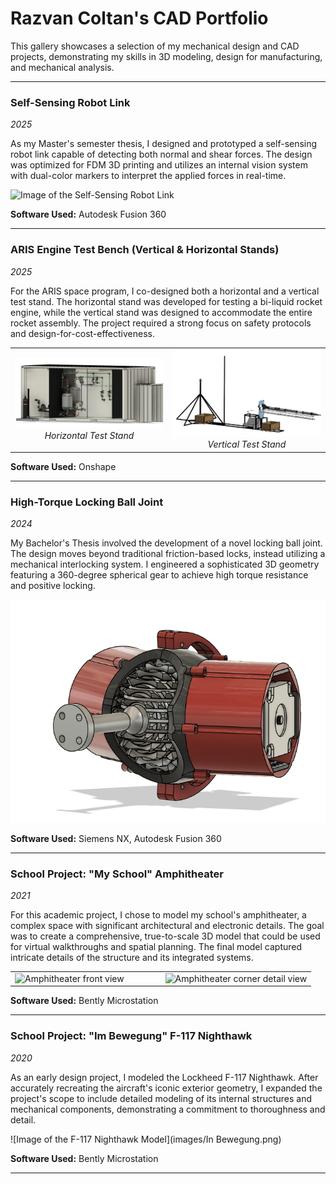 # Razvan Coltan's CAD Portfolio

This gallery showcases a selection of my mechanical design and CAD projects, demonstrating my skills in 3D modeling, design for manufacturing, and mechanical analysis.

---

### Self-Sensing Robot Link
*2025*

As my Master's semester thesis, I designed and prototyped a self-sensing robot link capable of detecting both normal and shear forces. The design was optimized for FDM 3D printing and utilizes an internal vision system with dual-color markers to interpret the applied forces in real-time.

![Image of the Self-Sensing Robot Link](images/Self_Sensing_Robot_Link.png)

**Software Used:** Autodesk Fusion 360

---

### ARIS Engine Test Bench (Vertical & Horizontal Stands)
*2025*

For the ARIS space program, I co-designed both a horizontal and a vertical test stand. The horizontal stand was developed for testing a bi-liquid rocket engine, while the vertical stand was designed to accommodate the entire rocket assembly. The project required a strong focus on safety protocols and design-for-cost-effectiveness.

<table width="100%" style="border:none;">
  <tr>
    <td width="50%" align="center">
      <img src="images/Horizontal_Test_Bench.png" alt="Horizontal Test Bench" width="100%">
      <em>Horizontal Test Stand</em>
    </td>
    <td width="50%" align="center">
      <img src="images/Vertical_Test_Bench.png" alt="Vertical Test Bench" width="100%">
      <em>Vertical Test Stand</em>
    </td>
  </tr>
</table>

**Software Used:** Onshape

---

### High-Torque Locking Ball Joint
*2024*

My Bachelor's Thesis involved the development of a novel locking ball joint. The design moves beyond traditional friction-based locks, instead utilizing a mechanical interlocking system. I engineered a sophisticated 3D geometry featuring a 360-degree spherical gear to achieve high torque resistance and positive locking.

![Image of the Locking Ball Joint](images/Locking_Ball_Joint.png)

**Software Used:** Siemens NX, Autodesk Fusion 360

---

### School Project: "My School" Amphitheater
*2021*

For this academic project, I chose to model my school's amphitheater, a complex space with significant architectural and electronic details. The goal was to create a comprehensive, true-to-scale 3D model that could be used for virtual walkthroughs and spatial planning. The final model captured intricate details of the structure and its integrated systems.

<table width="100%" style="border:none;">
  <tr>
    <td width="50%">
      <img src="images/VorneBesser.png" alt="Amphitheater front view" width="100%">
    </td>
    <td width="50%">
      <img src="images/Ecke.png" alt="Amphitheater corner detail view" width="100%">
    </td>
  </tr>
</table>

**Software Used:** Bently Microstation

---

### School Project: "Im Bewegung" F-117 Nighthawk
*2020*

As an early design project, I modeled the Lockheed F-117 Nighthawk. After accurately recreating the aircraft's iconic exterior geometry, I expanded the project's scope to include detailed modeling of its internal structures and mechanical components, demonstrating a commitment to thoroughness and detail.

![Image of the F-117 Nighthawk Model](images/In Bewegung.png)

**Software Used:** Bently Microstation

---
